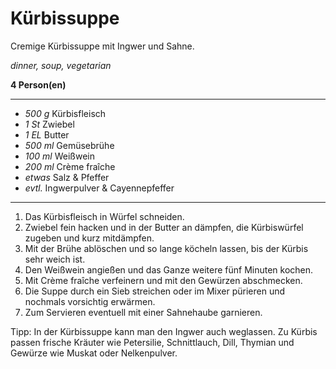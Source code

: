 # Kürbissuppe

Cremige Kürbissuppe mit Ingwer und Sahne.

*dinner, soup, vegetarian*

**4 Person(en)**

---

- *500 g* Kürbisfleisch
- *1 St* Zwiebel
- *1 EL* Butter
- *500 ml* Gemüsebrühe
- *100 ml* Weißwein
- *200 ml* Crème fraîche
- *etwas* Salz & Pfeffer
- *evtl.* Ingwerpulver & Cayennepfeffer

---

1. Das Kürbisfleisch in Würfel schneiden. 
2. Zwiebel fein hacken und in der Butter an dämpfen, die Kürbiswürfel zugeben und kurz mitdämpfen. 
3. Mit der Brühe ablöschen und so lange köcheln lassen, bis der Kürbis sehr weich ist. 
4. Den Weißwein angießen und das Ganze weitere fünf Minuten kochen. 
5. Mit Crème fraîche verfeinern und mit den Gewürzen abschmecken. 
6. Die Suppe durch ein Sieb streichen oder im Mixer pürieren und nochmals vorsichtig erwärmen. 
7. Zum Servieren eventuell mit einer Sahnehaube garnieren.

Tipp: In der Kürbissuppe kann man den Ingwer auch weglassen. Zu Kürbis passen frische Kräuter wie Petersilie, Schnittlauch, Dill, Thymian und Gewürze wie Muskat oder Nelkenpulver.
